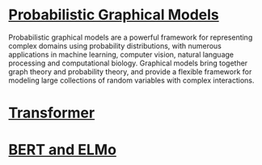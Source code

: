 # [Probabilistic Graphical Models](https://towardsdatascience.com/introduction-to-probabilistic-graphical-models-b8e0bf459812)

Probabilistic graphical models are a powerful framework for representing complex domains using probability distributions, with numerous applications in machine learning, computer vision, natural language processing and computational biology. Graphical models bring together graph theory and probability theory, and provide a flexible framework for modeling large collections of random variables with complex interactions.

# [Transformer](https://jalammar.github.io/illustrated-transformer/)

# [BERT and ELMo](https://jalammar.github.io/illustrated-bert/)
